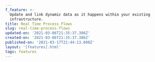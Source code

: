 ```yaml
---
f_feature: >-
  Update and link dynamic data as it happens within your existing
  infrastructure.
title: Real Time Process Flows
slug: real-time-process-flows
updated-on: '2021-03-06T21:35:37.386Z'
created-on: '2021-03-06T21:35:37.386Z'
published-on: '2021-03-17T21:44:13.600Z'
layout: '[features].html'
tags: features
---
```



